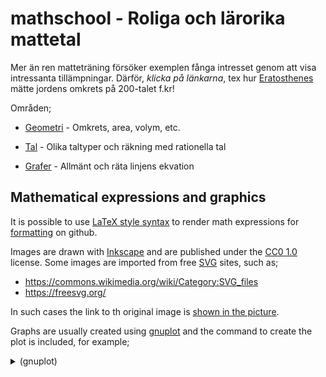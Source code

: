 # mathschool - Roliga och lärorika mattetal

Mer än ren matteträning försöker exemplen fånga intresset genom att
visa intressanta tillämpningar. Därför, *klicka på länkarna*, tex
hur [Eratosthenes](https://sv.wikipedia.org/wiki/Eratosthenes) mätte
jordens omkrets på 200-talet f.kr!

Områden;

* [Geometri](geometry/README.md) - Omkrets, area, volym, etc.

* [Tal](tal/README.md) - Olika taltyper och räkning med rationella tal

* [Grafer](graphs/README.md) - Allmänt och räta linjens ekvation



## Mathematical expressions and graphics

It is possible to use [LaTeX style
syntax](https://en.wikibooks.org/wiki/LaTeX/Mathematics) to render math
expressions for
[formatting](https://github.blog/changelog/2022-05-19-render-mathematical-expressions-in-markdown/)
on github.

Images are drawn with [Inkscape](https://inkscape.org/) and are
published under the [CC0 1.0](
https://creativecommons.org/publicdomain/zero/1.0/) license. Some images
are imported from free [SVG](
https://en.wikipedia.org/wiki/Scalable_Vector_Graphics) sites,
such as;

* https://commons.wikimedia.org/wiki/Category:SVG_files
* https://freesvg.org/

In such cases the link to th original image is [shown in the picture](
geometry/triangulering.md).

Graphs are usually created using [gnuplot](http://www.gnuplot.info/)
and the command to create the plot is included, for example;

<details><summary>(gnuplot)</summary>

```
gnuplot <<EOF
set terminal svg dynamic
set out 'plot1.svg'
unset y2tics
set key off
set tics axis
set zeroaxis linewidth 1 linetype 1 lc 0
set xtics nomirror
set ytics nomirror
set tics scale 1 1
set border 0
set xrange [-1:3]
unset x2tics
unset x2tics
plot 1 + x * sin(x*x)
EOF
```

</details>
